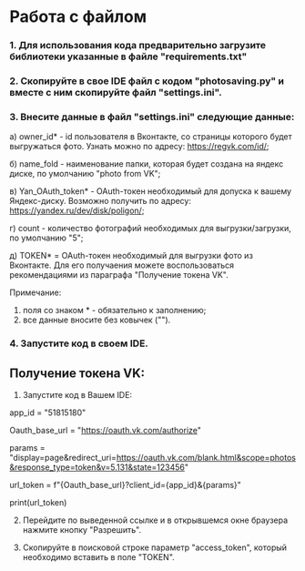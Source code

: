 # Работа с файлом
### 1. Для использования кода предварительно загрузите библиотеки указанные в файле "requirements.txt"

### 2. Скопируйте в свое IDE файл с кодом "photosaving.py" и вместе с ним скопируйте файл "settings.ini".

### 3. Внесите данные в файл "settings.ini" следующие данные:

а) owner_id* - id пользователя в Вконтакте, со страницы которого будет выгружаться фото. Узнать можно по адресу: https://regvk.com/id/;

б) name_fold - наименование папки, которая будет создана на яндекс диске, по умолчанию "photo from VK";

в) Yan_OAuth_token* - OAuth-токен необходимый для допуска к вашему Яндекс-диску. Возможно получить по адресу: https://yandex.ru/dev/disk/poligon/;

г) count - количество фотографий необходимых для выгрузки/загрузки, по умолчанию "5";

д) TOKEN* = OAuth-токен необходимый для выгрузки фото из Вконтакте. Для его получаения можете воспользоваться рекомендациями из параграфа "Получение токена VK".

Примечание:
1) поля со знаком * - обязательно к заполнению;
2) все данные вносите без ковычек ("").

### 4. Запустите код в своем IDE.


## Получение токена VK:
1) Запустите код в Вашем IDE:

app_id = "51815180"

Oauth_base_url = "https://oauth.vk.com/authorize"

params = "display=page&redirect_uri=https://oauth.vk.com/blank.html&scope=photos&response_type=token&v=5.131&state=123456"

url_token = f"{Oauth_base_url}?client_id={app_id}&{params}"

print(url_token)

2) Перейдите по выведенной ссылке и в открывшемся окне браузера нажмите кнопку "Разрешить".

3) Скопируйте в поисковой строке параметр "access_token", который необходимо вставить в поле "TOKEN".